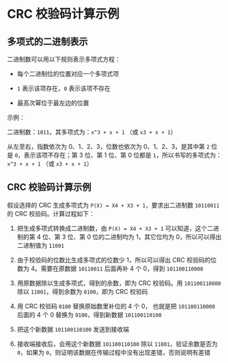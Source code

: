 # CRC 校验码计算示例

## 多项式的二进制表示

二进制数可以用以下规则表示多项式方程：

- 每个二进制位的位置对应一个多项式项

- ```1``` 表示该项存在，```0``` 表示该项不存在

- 最高次幂位于最左边的位置

示例：

二进制数：```1011```，其多项式为：```x^3 + x + 1``` （或 ```x3 + x + 1```）

从左至右，指数依次为 0、1、2、3，位数也依次为 0、1、2、3，是其中第 ```2``` 位是 ```0```，表示该项不存在；第 3 位、第 1 位、第 0 位都是 ```1```，所以书写的多项式为：```x^3 + x + 1``` （或 ```x3 + x + 1```）

## CRC 校验码计算示例

假设选择的 CRC 生成多项式为 ```P(X) = X4 + X3 + 1```，要求出二进制数 ```10110011``` 的 CRC 校验码。计算过程如下：

1. 把生成多项式转换成二进制数，由 ```P(X) = X4 + X3 + 1``` 可以知道，这个二进制的第 4 位、第 3 位、第 0 位的二进制均为 1，其它位均为 0，所以可以得出二进制值为 ```11001```

2. 由于校验码的位数比生成多项式的位数少 1，所以可以得出 CRC 校验码的位数为 4。需要在原数据 ```10110011``` 后面再补 4 个 0，得到 ```101100110000```

3. 用原数据除以生成多项式，得到的余数，即为 CRC 校验码。用 ```101100110000``` 除以 ```11001```，得到余数为 ```0100```，即为 CRC 校验码

4. 用 CRC 校验码 ```0100``` 替换原始数里补位的 4 个 0， 也就是把 ```101100110000``` 后面的 4 个 0 替换为 ```0100```，得到新数据 ```101100110100```

5. 把这个新数据 ```101100110100``` 发送到接收端

4. 接收端接收后，会用这个新数据 ```101100110100``` 除以 ```11001```，验证余数是否为 ```0```，如果为 ```0```，则证明该数据在传输过程中没有出现差错，否则说明有差错
